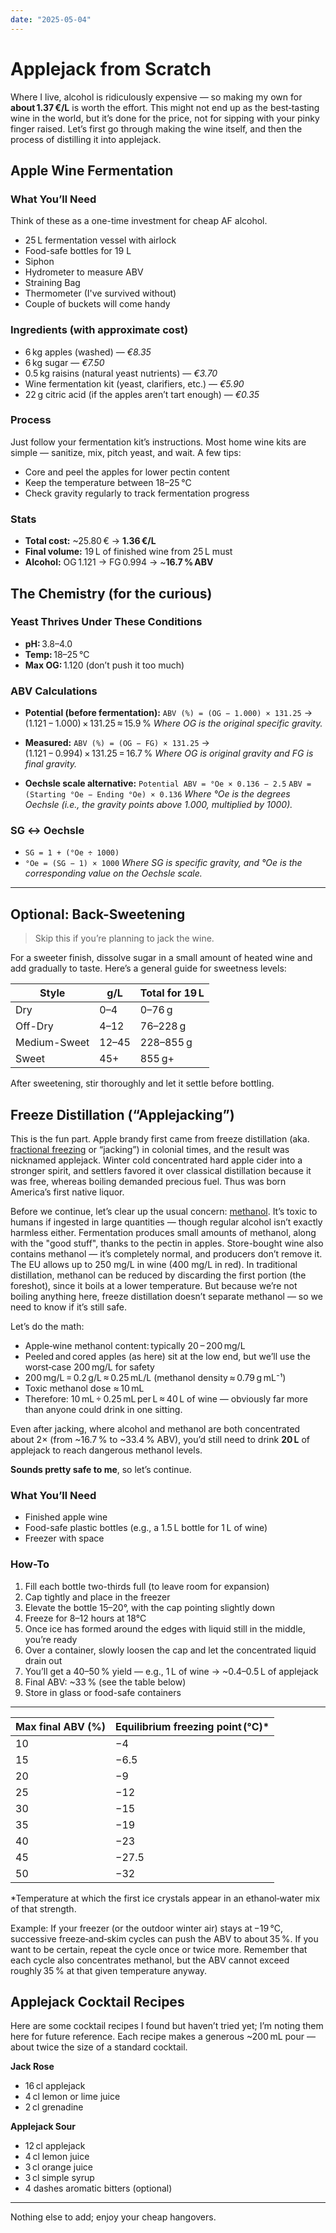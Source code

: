```yaml
---
date: "2025-05-04"
---
```


# Applejack from Scratch

Where I live, alcohol is ridiculously expensive — so making my own for **about 1.37 €/L** is worth the effort. This might not end up as the best‑tasting wine in the world, but it’s done for the price, not for sipping with your pinky finger raised. Let’s first go through making the wine itself, and then the process of distilling it into applejack.

## Apple Wine Fermentation

### What You’ll Need

Think of these as a one-time investment for cheap AF alcohol.

- 25 L fermentation vessel with airlock
- Food-safe bottles for 19 L
- Siphon
- Hydrometer to measure ABV
- Straining Bag
- Thermometer (I've survived without)
- Couple of buckets will come handy

### Ingredients (with approximate cost)

- 6 kg apples (washed) — *€8.35*
- 6 kg sugar — *€7.50*
- 0.5 kg raisins (natural yeast nutrients) — *€3.70*
- Wine fermentation kit (yeast, clarifiers, etc.) — *€5.90*
- 22 g citric acid (if the apples aren’t tart enough) — *€0.35*

### Process

Just follow your fermentation kit’s instructions. Most home wine kits are simple — sanitize, mix, pitch yeast, and wait. A few tips:

- Core and peel the apples for lower pectin content
- Keep the temperature between 18–25 °C
- Check gravity regularly to track fermentation progress

### Stats

- **Total cost:** ~25.80 € → **1.36 €/L**
- **Final volume:** 19 L of finished wine from 25 L must
- **Alcohol:** OG 1.121 → FG 0.994 → ~**16.7 % ABV**

## The Chemistry (for the curious)

### Yeast Thrives Under These Conditions

- **pH:** 3.8–4.0
- **Temp:** 18–25 °C
- **Max OG:** 1.120 (don’t push it too much)

### ABV Calculations

- **Potential (before fermentation):**
  `ABV (%) = (OG − 1.000) × 131.25`
  → (1.121 − 1.000) × 131.25 ≈ 15.9 %
  *Where OG is the original specific gravity.*

- **Measured:**
  `ABV (%) = (OG − FG) × 131.25`
  → (1.121 − 0.994) × 131.25 = 16.7 %
  *Where OG is original gravity and FG is final gravity.*

- **Oechsle scale alternative:**
  `Potential ABV = °Oe × 0.136 − 2.5`
  `ABV = (Starting °Oe − Ending °Oe) × 0.136`
  *Where °Oe is the degrees Oechsle (i.e., the gravity points above 1.000, multiplied by 1000).*

### SG ↔ Oechsle

- `SG = 1 + (°Oe ÷ 1000)`
- `°Oe = (SG − 1) × 1000`
*Where SG is specific gravity, and °Oe is the corresponding value on the Oechsle scale.*

---

## Optional: Back-Sweetening

> Skip this if you’re planning to jack the wine.

For a sweeter finish, dissolve sugar in a small amount of heated wine and add gradually to taste. Here’s a general guide for sweetness levels:

| Style        | g/L      | Total for 19 L |
| ------------ | -------- | -------------- |
| Dry          | 0–4      | 0–76 g         |
| Off-Dry      | 4–12     | 76–228 g       |
| Medium-Sweet | 12–45    | 228–855 g      |
| Sweet        | 45+      | 855 g+         |

After sweetening, stir thoroughly and let it settle before bottling.

## Freeze Distillation (“Applejacking”)

This is the fun part. Apple brandy first came from freeze distillation (aka. [fractional freezing](https://en.wikipedia.org/wiki/Fractional_freezing) or “jacking”) in colonial times, and the result was nicknamed applejack. Winter cold concentrated hard apple cider into a stronger spirit, and settlers favored it over classical distillation because it was free, whereas boiling demanded precious fuel. Thus was born America’s first native liquor.

Before we continue, let’s clear up the usual concern: [methanol](https://en.wikipedia.org/wiki/Methanol). It’s toxic to humans if ingested in large quantities — though regular alcohol isn’t exactly harmless either. Fermentation produces small amounts of methanol, along with the "good stuff", thanks to the pectin in apples. Store-bought wine also contains methanol — it’s completely normal, and producers don’t remove it. The EU allows up to 250 mg/L in wine (400 mg/L in red). In traditional distillation, methanol can be reduced by discarding the first portion (the foreshot), since it boils at a lower temperature. But because we’re not boiling anything here, freeze distillation doesn’t separate methanol — so we need to know if it’s still safe.

Let’s do the math:

- Apple‑wine methanol content: typically 20 – 200 mg/L
- Peeled and cored apples (as here) sit at the low end, but we’ll use the worst‑case 200 mg/L for safety
- 200 mg/L = 0.2 g/L ≈ 0.25 mL/L (methanol density ≈ 0.79 g mL⁻¹)
- Toxic methanol dose ≈ 10 mL
- Therefore: 10 mL ÷ 0.25 mL per L ≈ 40 L of wine — obviously far more than anyone could drink in one sitting.

Even after jacking, where alcohol and methanol are both concentrated about 2× (from ~16.7 % to ~33.4 % ABV), you’d still need to drink **20 L** of applejack to reach dangerous methanol levels.

**Sounds pretty safe to me**, so let’s continue.

### What You’ll Need

- Finished apple wine
- Food-safe plastic bottles (e.g., a 1.5 L bottle for 1 L of wine)
- Freezer with space

### How-To

1. Fill each bottle two-thirds full (to leave room for expansion)
2. Cap tightly and place in the freezer
3. Elevate the bottle 15–20°, with the cap pointing slightly down
4. Freeze for 8–12 hours at 18°C
5. Once ice has formed around the edges with liquid still in the middle, you’re ready
6. Over a container, slowly loosen the cap and let the concentrated liquid drain out
7. You’ll get a 40–50 % yield — e.g., 1 L of wine → ~0.4–0.5 L of applejack
8. Final ABV: ~33 % (see the table below)
9. Store in glass or food-safe containers

---

| Max final ABV (%) | Equilibrium freezing point (°C)* |
| ----------------- | -------------------------------- |
| 10                | −4                               |
| 15                | −6.5                             |
| 20                | −9                               |
| 25                | −12                              |
| 30                | −15                              |
| 35                | −19                              |
| 40                | −23                              |
| 45                | −27.5                            |
| 50                | −32                              |

*Temperature at which the first ice crystals appear in an ethanol‑water mix of that strength.

Example: If your freezer (or the outdoor winter air) stays at −19 °C, successive freeze‑and‑skim cycles can push the ABV to about 35 %. If you want to be certain, repeat the cycle once or twice more. Remember that each cycle also concentrates methanol, but the ABV cannot exceed roughly 35 % at that given temperature anyway.

## Applejack Cocktail Recipes

Here are some cocktail recipes I found but haven’t tried yet; I’m noting them here for future reference. Each recipe makes a generous ~200 mL pour — about twice the size of a standard cocktail.

**Jack Rose**

- 16 cl applejack
- 4 cl lemon or lime juice
- 2 cl grenadine

**Applejack Sour**

- 12 cl applejack
- 4 cl lemon juice
- 3 cl orange juice
- 3 cl simple syrup
- 4 dashes aromatic bitters (optional)

---

Nothing else to add; enjoy your cheap hangovers.
